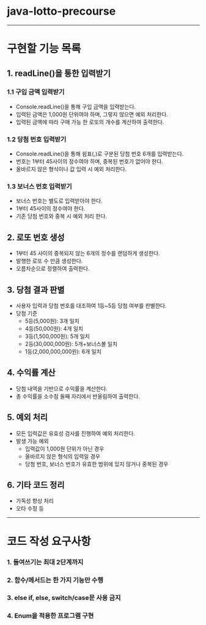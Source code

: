 # java-lotto-precourse
***
# 구현할 기능 목록
## 1. readLine()을 통한 입력받기
### 1.1 구입 금액 입력받기
- Console.readLine()을 통해 구입 금액을 입력받는다.
- 입력된 금액은 1,000원 단위여야 하며, 그렇지 않으면 예외 처리한다.
- 입력된 금액에 따라 구매 가능 한 로또의 개수를 계산하여 출력한다. 
### 1.2 당첨 번호 입력받기
- Console.readLine()을 통해 쉼표(,)로 구분된 당첨 번호 6개를 입력받는다.
- 번호는 1부터 45사이의 정수여야 하며, 중복된 번호가 없어야 한다.
- 올바르지 않은 형식이나 값 입력 시 예외 처리한다.
### 1.3 보너스 번호 입력받기
- 보너스 번호는 별도로 입력받아야 한다.
- 1부터 45사이의 정수여야 한다.
- 기존 당첨 번호와 중복 시 예외 처리 한다.

## 2. 로또 번호 생성
- 1부터 45 사이의 중복되지 않는 6개의 정수를 랜덤하게 생성한다.
- 발행한 로또 수 만큼 생성한다.
- 오름차순으로 정렬하여 출력한다.

## 3. 당첨 결과 판별
- 사용자 입력과 당첨 번호를 대조하여 1등~5등 당첨 여부를 판별한다.
- 당첨 기준
  - 5등(5,000원): 3개 일치
  - 4등(50,000원): 4개 일치
  - 3등(1,500,000원): 5개 일치
  - 2등(30,000,000원): 5개+보너스볼 일치
  - 1등(2,000,000,000원): 6개 일치

## 4. 수익률 계산
- 당첨 내역을 기반으로 수익률을 계산한다.
- 총 수익률을 소수점 둘째 자리에서 반올림하여 출력한다.

## 5. 예외 처리
- 모든 입력값은 유효성 검사를 진행하여 예외 처리한다.
- 발생 가능 예외
  - 입력값이 1,000원 단위가 아닌 경우
  - 올바르지 않은 형식의 입력일 경우
  - 당첨 번호, 보너스 번호가 유효한 범위에 있지 않거나 중복된 경우

## 6. 기타 코드 정리
- 가독성 향상 처리
- 오타 수정 등

***
# 코드 작성 요구사항
### 1. 들여쓰기는 최대 2단계까지
### 2. 함수/메서드는 한 가지 기능만 수행
### 3. else if, else, switch/case문 사용 금지
### 4. Enum을 적용한 프로그램 구현